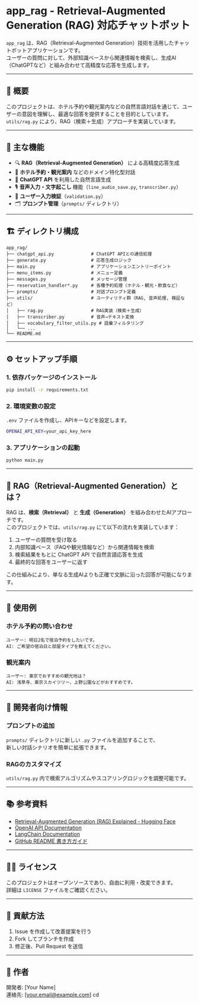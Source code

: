 # app_rag - Retrieval-Augmented Generation (RAG) 対応チャットボット

`app_rag` は、RAG（Retrieval-Augmented Generation）技術を活用したチャットボットアプリケーションです。  
ユーザーの質問に対して、外部知識ベースから関連情報を検索し、生成AI（ChatGPTなど）と組み合わせて高精度な応答を生成します。

---

## 📘 概要

このプロジェクトは、ホテル予約や観光案内などの自然言語対話を通じて、ユーザーの意図を理解し、最適な回答を提供することを目的としています。  
`utils/rag.py` により、RAG（検索＋生成）アプローチを実装しています。

---

## 🧩 主な機能

- 🔍 **RAG（Retrieval-Augmented Generation）** による高精度応答生成  
- 🏨 **ホテル予約・観光案内** などのドメイン特化型対話  
- 🧠 **ChatGPT API** を利用した自然言語生成  
- 🎙️ **音声入力・文字起こし** 機能（`line_audio_save.py`, `transcriber.py`）  
- 🧾 **ユーザー入力検証**（`validation.py`）  
- 🗂️ **プロンプト管理**（`prompts/` ディレクトリ）  

---

## 🏗️ ディレクトリ構成

```
app_rag/
├── chatgpt_api.py              # ChatGPT APIとの通信処理
├── generate.py                 # 応答生成ロジック
├── main.py                     # アプリケーションエントリーポイント
├── menu_items.py               # メニュー定義
├── messages.py                 # メッセージ管理
├── reservation_handler*.py     # 各種予約処理（ホテル・観光・飲食など）
├── prompts/                    # 対話プロンプト定義
├── utils/                      # ユーティリティ群（RAG, 音声処理, 検証など）
│   ├── rag.py                  # RAG実装（検索＋生成）
│   ├── transcriber.py          # 音声→テキスト変換
│   ├── vocabulary_filter_utils.py # 語彙フィルタリング
│   └── ...
└── README.md
```

---

## ⚙️ セットアップ手順

### 1. 依存パッケージのインストール
```bash
pip install -r requirements.txt
```

### 2. 環境変数の設定
`.env` ファイルを作成し、APIキーなどを設定します。
```bash
OPENAI_API_KEY=your_api_key_here
```

### 3. アプリケーションの起動
```bash
python main.py
```

---

## 🧠 RAG（Retrieval-Augmented Generation）とは？

RAG は、**検索（Retrieval）** と **生成（Generation）** を組み合わせたAIアプローチです。  
このプロジェクトでは、`utils/rag.py` にて以下の流れを実装しています：

1. ユーザーの質問を受け取る  
2. 内部知識ベース（FAQや観光情報など）から関連情報を検索  
3. 検索結果をもとに ChatGPT API で自然言語応答を生成  
4. 最終的な回答をユーザーに返す  

この仕組みにより、単なる生成AIよりも正確で文脈に沿った回答が可能になります。

---

## 🧪 使用例

### ホテル予約の問い合わせ
```
ユーザー: 明日2名で宿泊予約をしたいです。
AI: ご希望の宿泊日と部屋タイプを教えてください。
```

### 観光案内
```
ユーザー: 東京でおすすめの観光地は？
AI: 浅草寺、東京スカイツリー、上野公園などがおすすめです。
```

---

## 🧰 開発者向け情報

### プロンプトの追加
`prompts/` ディレクトリに新しい `.py` ファイルを追加することで、  
新しい対話シナリオを簡単に拡張できます。

### RAGのカスタマイズ
`utils/rag.py` 内で検索アルゴリズムやスコアリングロジックを調整可能です。

---

## 📚 参考資料

- [Retrieval-Augmented Generation (RAG) Explained - Hugging Face](https://huggingface.co/blog/rag)
- [OpenAI API Documentation](https://platform.openai.com/docs/)
- [LangChain Documentation](https://python.langchain.com/)
- [GitHub README 書き方ガイド](https://docs.github.com/ja/get-started/writing-on-github/getting-started-with-writing-and-formatting-on-github/basic-writing-and-formatting-syntax)

---

## 🧑‍💻 ライセンス

このプロジェクトはオープンソースであり、自由に利用・改変できます。  
詳細は `LICENSE` ファイルをご確認ください。

---

## 💬 貢献方法

1. Issue を作成して改善提案を行う  
2. Fork してブランチを作成  
3. 修正後、Pull Request を送信  

---

## 🏁 作者

開発者: [Your Name]  
連絡先: [your.email@example.com]
cd